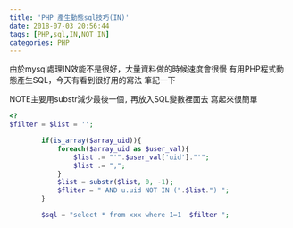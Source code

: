 ```yaml
---
title: 'PHP 產生動態sql技巧(IN)'
date: 2018-07-03 20:56:44
tags: [PHP,sql,IN,NOT IN]
categories: PHP
---
```


由於mysql處理IN效能不是很好，大量資料做的時候速度會很慢
有用PHP程式動態產生SQL，今天有看到很好用的寫法
筆記一下

<!--more-->

NOTE主要用substr減少最後一個`,`
再放入SQL變數裡面去
寫起來很簡單

```php
<?
$filter = $list = '';    

        if(is_array($array_uid)){
            foreach($array_uid as $user_val){
                $list .= "'".$user_val['uid']."'";
                $list .= ",";
            }
            $list = substr($list, 0, -1);
            $fliter = " AND u.uid NOT IN (".$list.") ";
        }

        $sql = "select * from xxx where 1=1  $filter ";
```


